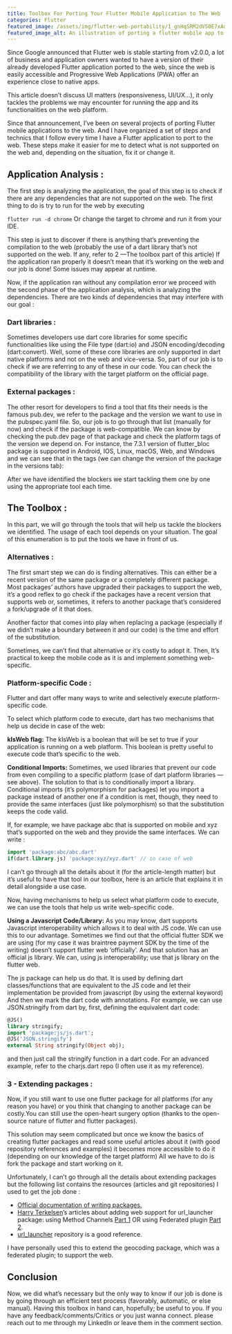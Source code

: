 ```yaml
---
title: Toolbox For Porting Your Flutter Mobile Application to The Web
categories: Flutter
featured_image: /assets/img/flutter-web-portability/1_gnHqSRM2dV50E7xAoe1Lew.webp
featured_image_alt: An illustration of porting a flutter mobile app to the web
---
```


Since Google announced that Flutter web is stable starting from v2.0.0, a lot of business and application owners wanted to have a version of their already developed Flutter application ported to the web, since the web is easily accessible and Progressive Web Applications (PWA) offer an experience close to native apps.

This article doesn’t discuss UI matters (responsiveness, UI/UX…), it only tackles the problems we may encounter for running the app and its functionalities on the web platform.

Since that announcement, I’ve been on several projects of porting Flutter mobile applications to the web. And I have organized a set of steps and technics that I follow every time I have a Flutter application to port to the web. These steps make it easier for me to detect what is not supported on the web and, depending on the situation, fix it or change it.

## Application Analysis :
The first step is analyzing the application, the goal of this step is to check if there are any dependencies that are not supported on the web. The first thing to do is try to run for the web by executing

```flutter run -d chrome```
Or change the target to chrome and run it from your IDE.

This step is just to discover if there is anything that’s preventing the compilation to the web (probably the use of a dart library that’s not supported on the web. If any, refer to 2 —The toolbox part of this article) If the application ran properly it doesn’t mean that it’s working on the web and our job is done! Some issues may appear at runtime.

Now, if the application ran without any compilation error we proceed with the second phase of the application analysis, which is analyzing the dependencies. There are two kinds of dependencies that may interfere with our goal :

### Dart libraries :
Sometimes developers use dart core libraries for some specific functionalities like using the File type (dart:io) and JSON encoding/decoding (dart:convert). Well, some of these core libraries are only supported in dart native platforms and not on the web and vice-versa. So, part of our job is to check if we are referring to any of these in our code. You can check the compatibility of the library with the target platform on the official page.

### External packages :
The other resort for developers to find a tool that fits their needs is the famous pub.dev, we refer to the package and the version we want to use in the pubspec.yaml file. So, our job is to go through that list (manually for now) and check if the package is web-compatible. We can know by checking the pub.dev page of that package and check the platform tags of the version we depend on. For instance, the 7.3.1 version of flutter_bloc package is supported in Android, IOS, Linux, macOS, Web, and Windows and we can see that in the tags (we can change the version of the package in the versions tab):


After we have identified the blockers we start tackling them one by one using the appropriate tool each time.

## The Toolbox :
In this part, we will go through the tools that will help us tackle the blockers we identified. The usage of each tool depends on your situation. The goal of this enumeration is to put the tools we have in front of us.

### Alternatives :
The first smart step we can do is finding alternatives. This can either be a recent version of the same package or a completely different package. Most packages’ authors have upgraded their packages to support the web, it’s a good reflex to go check if the packages have a recent version that supports web or, sometimes, it refers to another package that’s considered a fork/upgrade of it that does.

Another factor that comes into play when replacing a package (especially if we didn’t make a boundary between it and our code) is the time and effort of the substitution.

Sometimes, we can’t find that alternative or it’s costly to adopt it. Then, It’s practical to keep the mobile code as it is and implement something web-specific.

### Platform-specific Code :
Flutter and dart offer many ways to write and selectively execute platform-specific code.

To select which platform code to execute, dart has two mechanisms that help us decide in case of the web:

**kIsWeb flag:**
The kIsWeb is a boolean that will be set to true if your application is running on a web platform. This boolean is pretty useful to execute code that’s specific to the web.

**Conditional Imports:**
Sometimes, we used libraries that prevent our code from even compiling to a specific platform (case of dart platform libraries — see above). The solution to that is to conditionally import a library. Conditional imports (it’s polymorphism for packages) let you import a package instead of another one if a condition is met, though, they need to provide the same interfaces (just like polymorphism) so that the substitution keeps the code valid.

If, for example, we have package abc that is supported on mobile and xyz that’s supported on the web and they provide the same interfaces. We can write :
```dart
import 'package:abc/abc.dart' 
if(dart.library.js) 'package:xyz/xyz.dart' // in case of web
```

I can’t go through all the details about it (for the article-length matter) but it’s useful to have that tool in our toolbox, here is an article that explains it in detail alongside a use case.

Now, having mechanisms to help us select what platform code to execute, we can use the tools that help us write web-specific code.

**Using a Javascript Code/Library:**
As you may know, dart supports Javascript interoperability which allows it to deal with JS code. We can use this to our advantage. Sometimes we find out that the official flutter SDK we are using (for my case it was braintree payment SDK by the time of the writing) doesn’t support flutter web ‘officially’. And that solution has an official js library. We can, using js interoperability; use that js library on the flutter web.

The js package can help us do that. It is used by defining dart classes/functions that are equivalent to the JS code and let their implementation be provided from javascript (by using the external keyword) And then we mark the dart code with annotations. For example, we can use JSON.stringify from dart by, first, defining the equivalent dart code:

```dart
@JS()
library stringify;
import 'package:js/js.dart';
@JS('JSON.stringify')
external String stringify(Object obj);
```

and then just call the stringify function in a dart code. For an advanced example, refer to the charjs.dart repo (I often use it as my reference).

### 3 - Extending packages :
Now, if you still want to use one flutter package for all platforms (for any reason you have) or you think that changing to another package can be costly.You can still use the open-heart surgery option (thanks to the open-source nature of flutter and flutter packages).

This solution may seem complicated but once we know the basics of creating flutter packages and read some useful articles about it (with good repository references and examples) it becomes more accessible to do it (depending on our knowledge of the target platform) All we have to do is fork the package and start working on it.


Unfortunately, I can’t go through all the details about extending packages but the following list contains the resources (articles and git repositories) I used to get the job done :

* [Official documentation of writing packages.](https://docs.flutter.dev/development/packages-and-plugins/developing-packages#plugin)
* [Harry Terkelsen](https://medium.com/@harry.terkelsen?source=post_page-----da1ce4f89301--------------------------------)’s articles about adding web support for url_launcher package: using Method Channels [Part 1](https://medium.com/flutter/how-to-write-a-flutter-web-plugin-5e26c689ea1) OR using Federated plugin [Part 2](https://medium.com/flutter/how-to-write-a-flutter-web-plugin-part-2-afdddb69ece6).
* [url_launcher](https://github.com/flutter/plugins/tree/main/packages/url_launcher/url_launcher) repository is a good reference.

I have personally used this to extend the geocoding package, which was a federated plugin; to support the web.

## Conclusion
Now, we did what’s necessary but the only way to know if our job is done is by going through an efficient test process (favorably, automatic, or else manual).
Having this toolbox in hand can, hopefully; be useful to you. If you have any feedback/comments/Critics or you just wanna connect. please reach out to me through my LinkedIn or leave them in the comment section.